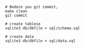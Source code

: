 
```shell
# Bedore you git commit,
make clean
git commit
```

```shell
# create tablese
sqlite3 db/dbfile < sql/schema.sql

# create data
sqlite3 db/dbfile < sql/data.sql
```